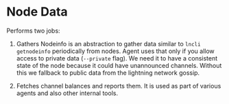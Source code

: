 # Node Data

Performs two jobs:

1. Gathers Nodeinfo is an abstraction to gather data similar to `lncli getnodeinfo` periodically from nodes. Agent uses that only if you allow access to private data (`--private` flag). We need it to have a consistent state of the node because it could have unannounced channels. Without this we fallback to public data from the lightning network gossip.

2. Fetches channel balances and reports them. It is used as part of various agents and also other internal tools.
